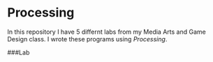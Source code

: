 # Processing

In this repository I have 5 differnt labs from my Media Arts and Game Design class. I wrote these programs using _Processing_.

###Lab 
